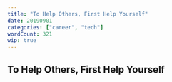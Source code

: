 ```yaml
---
title: "To Help Others, First Help Yourself"
date: 20190901
categories: ["career", "tech"]
wordCount: 321
wip: true
---
```


<!-- Steptember 2019 -->

## To Help Others, First Help Yourself

<!-- It's because once you're situated, you can help people for the rest of your life. If you try to help everyone else, you're limited to a single breath. -->

<!--
People say they'd die for something or someone. This is easy. They die once, it can be immediate, and their sacrifice has a high perceived value.

But it's superficial. It's empty. Because dying doesn't prevent the other person from dying. If anything, it delays it -- but they also have to deal with the loss of you. You're also no longer of use to the person when you're dead.

# Real World Exampls
Mask on in airplanes. If dying for a cause was the best option, why would airplanes have you put your mask on first? It's because once you're situated, you can help people for the rest of your life. If you try to help everyone else, you're limited to a single breath.

Wars are not won by dying for your country, it's by making the other bastard die for his country. -- Patton. If dieing for your country were the greatest honor, the world would be a worse place.

Don't misconstrue this -- dieing in service of a cause is noble and honorable, but it is not ideal. Your contributions to a cause end with your life, so if you truly want to further a goal, it is in your best interest to stay alive. But there are circumstances in which staying alive becomes counter to your causes' goal, and it is in these moments where self-sacrifice becomes truly the most noble cause. For instance, dying in wartime, or taking fatal wounds in order to save your team.

But in those cases, dying was not the goal, it was a means to achieve the goal.

If anything, it's lazy and selfish. You don't want to work, but you don't want to be perceived as not wanting to work. You concoct this romantic ideal of self-sacrifice being a shortcut to glory or honor.

It's much more difficult -- and honorable -- to live for a cause, to suffer for a cause, to endure for a cause. Whether that cause is your country, your family, or your future self, sacrificing and continuing to live is infinitely better than sacrificing for a single moment, and never having to experience pain or suffering again.  -->
